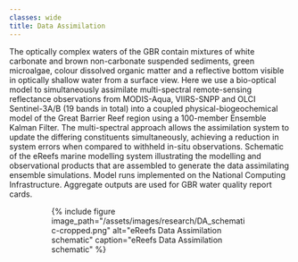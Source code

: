 ```yaml
---
classes: wide
title: Data Assimilation
---
```


The optically complex waters of the GBR contain mixtures of white carbonate and brown non-carbonate suspended sediments, green microalgae, colour dissolved organic matter and a reflective bottom visible in optically shallow water from a surface view. Here we use a bio-optical model to simultaneously assimilate multi-spectral remote-sensing reflectance observations from MODIS-Aqua, VIIRS-SNPP and OLCI Sentinel-3A/B (19 bands in total) into a coupled physical-biogeochemical model of the Great Barrier Reef region using a 100-member Ensemble Kalman Filter. The multi-spectral approach allows the assimilation system to update the differing constituents simultaneously, achieving a reduction in system errors when compared to withheld in-situ observations.  Schematic of the eReefs marine modelling system illustrating the modelling and observational products that are assembled to generate the data assimilating ensemble simulations. Model runs implemented on the National Computing Infrastructure. Aggregate outputs are used for GBR water quality report cards.

 <div style="max-width: 70%; margin: auto;">
{% include figure image_path="/assets/images/research/DA_schematic-cropped.png" alt="eReefs Data Assimilation schematic" caption="eReefs Data Assimilation schematic" %}
</div>
